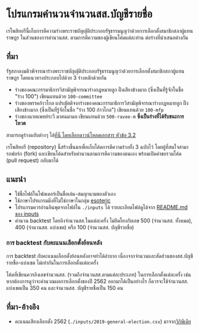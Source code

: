 # โปรแกรมคำนวนจำนวนสส.บัญชีรายชื่อ

เรโพสิทอรีนี้เก็บการตีความร่างพระราชบัญญัติประกอบรัฐธรรมนูญว่าด้วยการเลือกตั้งสมาชิกสภาผู้แทนราษฎร ในส่วนของการคำนวนสส. ตามการตีความของผู้เขียนโค้ดแต่ละท่าน ต่อร่างที่นำเสนอต่างกัน

## ที่มา

รัฐสภาลงมติวพิจารณาร่างพระราชบัญญัติประกอบรัฐธรรมนูญว่าด้วยการเลือกตั้งสมาชิกสภาผู้แทนราษฎร โดยแนวทางประกอบไปด้วย 3 ร่างหลักด้วยกัน

- ร่างของคณะกรรมาธิการวิสามัญพิจารณาร่างกฎหมายลูก ฝั่งเสียงข้างมาก (ซึ่งเป็นที่รู้จักในชื่อ "ร่าง 100") เขียนแทนด้วย `100-committee`
- ร่างของพรรคก้าวไกล แปรญัตติจากร่างของคณะกรรมาธิการวิสามัญพิจารณาร่างกฎหมายลูก ฝั่งเสียงข้างมาก (ซึ่งเป็นที่รู้จักในชื่อ "ร่าง 100 ก้าวไกล") เขียนแทนด้วย `100-mfp`
- ร่างของนายแพทย์ระวี มาศฉมาดล เขียนแทนด้วย `500-ravee-m` **ซึ่งเป็นร่างที่ได้รับชนะการโหวต**

สามารถดูร่างฉบับต่างๆ ได้[ที่นี่ โดยเลือกดาวน์โหลดเอกสาร หัวข้อ 3.2](https://pis.parliament.go.th/PARWeb/doc/meeting-agenda/MeetingAgendaDetailForQRCode?meetingId=Tfh53dOEhRfoqioUzj0)

เรโพสิทอรี (repository) นี้สร้างขึ้นมาเพื่อเก็บโค้ดการตีความร่างทั้ง 3 ฉบับไว้ โดยผู้ที่สนใจสามารถฟอร์ก (fork) และเขียนโค้ดสำหรับคำนวนตามการตีความของตนเอง พร้อมเปิดคำขอรวมโค้ด (pull request) กลับมาได้

## แนะนำ

- ใช้ชื่อไฟล์ในโฟลเดอร์เป็นชื่อเล่น-สมญานามของตัวเอง
- ใช้ภาษาโปรแกรมมิ่งที่ไม่ใช่ภาษาในกลุ่ม [esoteric](https://en.wikipedia.org/wiki/Esoteric_programming_language)
- โปรแกรมควรอ่านอินพุตจากไฟล์ใน `./inputs` ได้ รายละเอียดไฟล์ดูได้จาก [README.md ของ inputs](./inputs/README.md)
- คำนวน backtest โดยอิงจำนวนสส.ในแต่ละครั้ง ไม่ยึดโยงกับเลข 500 (จำนวนสส. ทั้งหมด), 400 (จำนวนสส. แบ่งเขต) หรือ 100 (จำนวนสส. บัญชีรายชื่อ)

### การ backtest กับคะแนนเลือกตั้งย้อนหลัง

การ backtest กับคะแนนเลือกตั้งย้อนหลังอาจทำได้ลำบาก เนื่องจากจำนวนและสัดส่วนของสส.บัญชีรายชื่อ-แบ่งเขต ไม่เท่ากันในการเลือกตั้งแต่ละครั้ง

โค้ดที่เขียนควรอิงเลขจำนวนสส. (รวมถึงจำนวนสส.ตามแต่ละประเภท) ในการเลือกตั้งแต่ละครั้ง เช่น หากต้องการดูว่าจะคำนวณผลการเลือกตั้งของปี 2562 ออกมาได้เป็นอย่างไร ก็ควรจะใช้จำนวนสส. แบ่งเขตเป็น 350 คน และจำนวนสส. บัญชีรายชื่อเป็น 150 คน

## ที่มา-อ้างอิง

- คะแนนเสียงเลือกตั้ง 2562 (`./inputs/2019-general-election.csv`) มาจาก[วิกิพีเดีย](https://th.wikipedia.org/wiki/%E0%B8%81%E0%B8%B2%E0%B8%A3%E0%B9%80%E0%B8%A5%E0%B8%B7%E0%B8%AD%E0%B8%81%E0%B8%95%E0%B8%B1%E0%B9%89%E0%B8%87%E0%B8%AA%E0%B8%A1%E0%B8%B2%E0%B8%8A%E0%B8%B4%E0%B8%81%E0%B8%AA%E0%B8%A0%E0%B8%B2%E0%B8%9C%E0%B8%B9%E0%B9%89%E0%B9%81%E0%B8%97%E0%B8%99%E0%B8%A3%E0%B8%B2%E0%B8%A9%E0%B8%8E%E0%B8%A3%E0%B9%84%E0%B8%97%E0%B8%A2%E0%B9%80%E0%B8%9B%E0%B9%87%E0%B8%99%E0%B8%81%E0%B8%B2%E0%B8%A3%E0%B8%97%E0%B8%B1%E0%B9%88%E0%B8%A7%E0%B9%84%E0%B8%9B_%E0%B8%9E.%E0%B8%A8._2562)